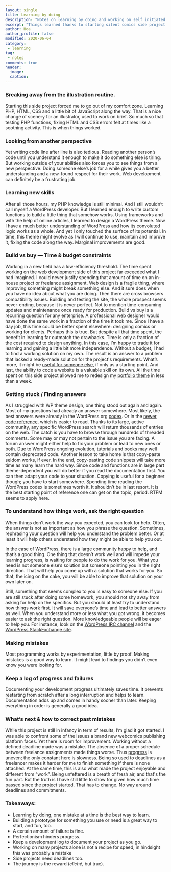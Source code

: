 ```yaml
---
layout: single
title: Learning by doing
description: "Notes on learning by doing and working on self initiated projects."
excerpt: "Things learned thanks to starting silent comics side project."
author: Hoa
author_profile: false
modified: 2020-06-04
category:
 - learning
tag:
 - notes
comments: true
header:
  image:
  caption:
---
```


### Breaking away from the illustration routine.
Starting this side project forced me to go out of my comfort zone. Learning PHP, HTML, CSS and a little bit of JavaScript along the way. That is a nice change of scenery for an illustrator, used to work on brief. So much so that testing PHP functions, fixing HTML and CSS errors felt at times like a soothing activity. This is when things worked.

### Looking from another perspective
Yet writing code line after line is also tedious. Reading another person’s code until you understand it enough to make it do something else is tiring. But working outside of your abilities also forces you to see things from a new perspective. Doing someone else’s job for a while gives you a better understanding and a new-found respect for their work. Web development can definitely be a frustrating job.

### Learning new skills
After all those hours, my PHP knowledge is still minimal. And I still wouldn’t call myself a WordPress developer. But I learned enough to write custom functions to build a little thing that somehow works. Using frameworks and with the help of online articles, I learned to design a WordPress theme. Now I have a much better understanding of WordPress and how its convoluted logic works as a whole. And yet I only touched the surface of its potential. In time, this theme might evolve as I will continue to use, maintain and improve it, fixing the code along the way. Marginal improvements are good.

### Build vs buy — Time & budget constraints
Working in a new field has a low-efficiency threshold. The time spent working on the web development side of this project far exceeded what I had imagined.  I could never justify spending that amount of time on an in-house project or freelance assignment.
Web design is a fragile thing, where improving something might break something else. And it sure does when you have no idea about what you are doing. Then there are cross browsers compatibility issues. Building and testing the site, the whole prospect seems never-ending, because it is never perfect. Not to mention time-consuming updates and maintenance once ready for production. Build vs buy is a recurring question for any enterprise. A professional web designer would have done the same work in a fraction of the time it took me. Since I have a day job, this time could be better spent elsewhere: designing comics or working for clients. Perhaps this is true. But despite all that time spent, the benefit in learning far outmatch the drawbacks. Time is only a fraction of the cost required to design anything. In this case, I’m happy to trade it for learning and gaining a little bit more independence. Without a budget, I had to find a working solution on my own. The result is an answer to a problem that lacked a ready-made solution for the project's requirements. What’s more, it might be [useful for someone else](https://github.com/SilentComics/Strip), if only as a starting point. And last, the ability to code a website is a valuable skill on its own. All the time spent on this side project allowed me to redesign my [portfolio theme](https://film-storyboards.com) in less than a week.

### Getting stuck / Finding answers
As I struggled with WP theme design, one thing stood out again and again. Most of my questions had already an answer somewhere. Most likely, the best answers were already in the WordPress.org [codex](http://codex.wordpress.org/). Or in the [newer code reference](https://developer.wordpress.org/reference/), which is easier to read. Thanks to its large, active community, any specific WordPress search will return thousands of entries on the web. The catch is you have to browse through hundreds of threaded comments. Some may or may not pertain to the issue you are facing. A forum answer might either help to fix your problem or lead to new ones or both. Due to WordPress ongoing evolution, tutorials and books may well contain deprecated code. Another lesson to take home is that copy-paste seldom works, if ever. In the end, copy-pasting code snippets will take more time as many learn the hard way. Since code and functions are in large part theme-dependent you will do better if you read the documentation first. You can then adapt your code to your situation. Copying is useful for a beginner though; you have to start somewhere. Spending time reading the WordPress codex is sometimes worth it. It shouldn’t be in last resort. It is the best starting point of reference one can get on the topic, period. RTFM seems to apply here.

### To understand how things work, ask the right question
When things don’t work the way you expected, you can look for help.
Often, the answer is not as important as how you phrase the question. Sometimes, rephrasing your question will help you understand the problem better. Or at least it will help others understand how they might be able to help you out.

In the case of WordPress, there is a large community happy to help, and that’s a good thing. One thing that doesn’t work well and will impede your learning progress, is waiting for people to do the work for you. What you need is not someone else’s solution but someone pointing you in the right direction. That will help you come up with a solution that works for you. So that, the icing on the cake, you will be able to improve that solution on your own later on.

Still, something that seems complex to you is easy to someone else.
If you are still stuck after doing some homework, you should not shy away from asking for help on the specifics.
But you should at least try to understand how things work first. It will save everyone’s time and lead to better answers as well. When you understand more or less what you got wrong, it becomes easier to ask the right question. More knowledgeable people will be eager to help you. For instance, look on the [WordPress IRC channel](http://webchat.freenode.net/) and the [WordPress StackExchange site](http://wordpress.stackexchange.com/).

### Making mistakes
Most programming works by experimentation, little by proof.
Making mistakes is a good way to learn. It might lead to findings you didn’t even know you were looking for.

### Keep a log of progress and failures
Documenting your development progress ultimately saves time. It prevents restarting from scratch after a long interruption and helps to learn. Documentation adds up and comes in handy sooner than later. Keeping everything in order is generally a good idea.

### What’s next & how to correct past mistakes
While this project is still in infancy in term of results, I’m glad it got started. I was able to confront some of the issues a brand new webcomics publishing platform faces. Yet there is room for improvement. Working without a defined deadline made was a mistake. The absence of a proper schedule between freelance assignments made things worse. Thus [progress](/tools/progress-tracker/) is uneven; the only constant here is slowness. Being so used to deadlines as a freelancer makes it harder for me to finish something if there is none attached. At the same time, this is also what made the project enjoyable and different from “work”. Being unfettered is a breath of fresh air, and that's the fun part. But the truth is I have still little to show for given how much time passed since the project started. That has to change. No way around deadlines and commitments.

### Takeaways:
- Learning by doing, one mistake at a time is the best way to learn.
- Building a prototype for something you use or need is a great way to start, and fun, too.
- A certain amount of failure is fine.
- Perfectionism hinders progress.
- Keep a development log to document your project as you go.
- Working on many projects alone is not a recipe for speed, in hindsight this was probably a mistake
- Side projects need deadlines too.
- The journey is the reward (*cliché*, but true).
